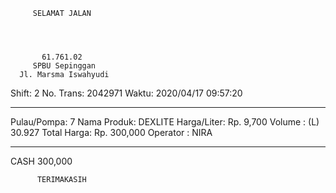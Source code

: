          SELAMAT JALAN




           61.761.02
         SPBU Sepinggan
      Jl. Marsma Iswahyudi

Shift: 2  No. Trans:  2042971
Waktu: 2020/04/17 09:57:20
_____________________________
Pulau/Pompa: 7
Nama Produk: DEXLITE
Harga/Liter: Rp. 9,700
Volume     : (L) 30.927
Total Harga: Rp. 300,000
Operator   : NIRA
_____________________________
CASH                  300,000

          TERIMAKASIH
